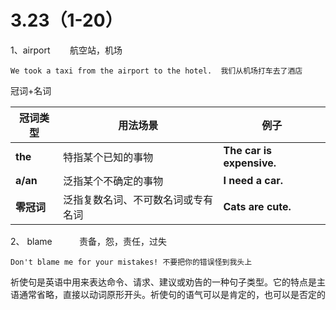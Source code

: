 # 3.23（1-20）

1、airport        航空站，机场

```
We took a taxi from the airport to the hotel.  我们从机场打车去了酒店
```

冠词+名词

| 冠词类型     | 用法场景              | 例子                        |
| -------- | ----------------- | ------------------------- |
| **the**  | 特指某个已知的事物         | **The car is expensive.** |
| **a/an** | 泛指某个不确定的事物        | **I need a car.**         |
| **零冠词**  | 泛指复数名词、不可数名词或专有名词 | **Cats are cute.**        |

2、 blame           责备，怨，责任，过失

```
Don't blame me for your mistakes! 不要把你的错误怪到我头上
```

祈使句是英语中用来表达命令、请求、建议或劝告的一种句子类型。它的特点是主语通常省略，直接以动词原形开头。祈使句的语气可以是肯定的，也可以是否定的